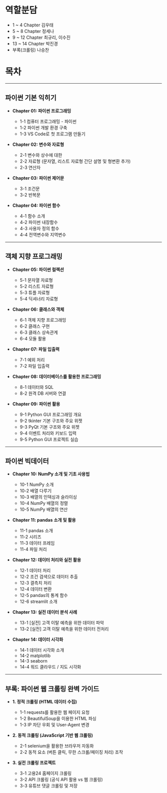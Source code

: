 # 역할분담

- 1 ~ 4 Chapter 김우태
- 5 ~ 8 Chapter 정세나
- 9 ~ 12 Chapter 최규리, 이수진
- 13 ~ 14 Chapter 박진경
- 부록(크롤링) 나승찬

# 목차

---

## 파이썬 기본 익히기

- **Chapter 01: 파이썬 프로그래밍**

  - 1-1 컴퓨터 프로그래밍 - 파이썬
  - 1-2 파이썬 개발 환경 구축
  - 1-3 VS Code로 첫 프로그램 만들기

- **Chapter 02: 변수와 자료형**

  - 2-1 변수와 상수에 대한
  - 2-2 자료형 (문자열, 리스트 자료형 간단 설명 및 형변환 추가)
  - 2-3 연산자

- **Chapter 03: 파이썬 제어문**

  - 3-1 조건문
  - 3-2 반복문

- **Chapter 04: 파이썬 함수**
  - 4-1 함수 소개
  - 4-2 파이썬 내장함수
  - 4-3 사용자 정의 함수
  - 4-4 전역변수와 지역변수

---

## 객체 지향 프로그래밍

- **Chapter 05: 파이썬 컬렉션**

  - 5-1 문자열 자료형
  - 5-2 리스트 자료형
  - 5-3 튜플 자료형
  - 5-4 딕셔너리 자료형

- **Chapter 06: 클래스와 객체**

  - 6-1 객체 지향 프로그래밍
  - 6-2 클래스 구현
  - 6-3 클래스 상속관계
  - 6-4 모듈 활용

- **Chapter 07: 파일 입출력**

  - 7-1 예외 처리
  - 7-2 파일 입출력

- **Chapter 08: 데이터베이스를 활용한 프로그래밍**

  - 8-1 데이터와 SQL
  - 8-2 원격 DB 서버와 연결

- **Chapter 09: 파이썬 활용**
  - 9-1 Python GUI 프로그래밍 개요
  - 9-2 tkinter 기본 구조와 주요 위젯
  - 9-3 PyQt 기본 구조와 주요 위젯
  - 9-4 이벤트 처리와 키보드 입력
  - 9-5 Python GUI 프로젝트 실습

---

## 파이썬 빅데이터

- **Chapter 10: NumPy 소개 및 기초 사용법**

  - 10-1 NumPy 소개
  - 10-2 배열 다루기
  - 10-3 배열의 인덱싱과 슬라이싱
  - 10-4 NumPy 배열의 정렬
  - 10-5 NumPy 배열의 연산

- **Chapter 11: pandas 소개 및 활용**

  - 11-1 pandas 소개
  - 11-2 시리즈
  - 11-3 데이터 프레임
  - 11-4 파일 처리

- **Chapter 12: 데이터 처리와 실전 활용**

  - 12-1 데이터 처리
  - 12-2 조건 검색으로 데이터 추출
  - 12-3 결측치 처리
  - 12-4 데이터 변환
  - 12-5 pandas의 통계 함수
  - 12-6 streamlit 소개

- **Chapter 13: 실전 데이터 분석 사례**

  - 13-1 [실전] 고객 이탈 예측을 위한 데이터 파악
  - 13-2 [실전] 고객 이탈 예측을 위한 데이터 전처리

- **Chapter 14: 데이터 시각화**
  - 14-1 데이터 시각화 소개
  - 14-2 matplotlib
  - 14-3 seaborn
  - 14-4 워드 클라우드 / 지도 시각화

---

## 부록: 파이썬 웹 크롤링 완벽 가이드

- **1. 정적 크롤링 (HTML 데이터 수집)**

  - 1-1 requests를 활용한 웹 페이지 요청
  - 1-2 BeautifulSoup을 이용한 HTML 파싱
  - 1-3 IP 차단 우회 및 User-Agent 변경

- **2. 동적 크롤링 (JavaScript 기반 웹 크롤링)**

  - 2-1 selenium을 활용한 브라우저 자동화
  - 2-2 동적 요소 (버튼 클릭, 무한 스크롤/페이징 처리) 조작

- **3. 실전 크롤링 프로젝트**
  - 3-1 고용24 홈페이지 크롤링
  - 3-2 API 크롤링 (공식 API 활용 vs 웹 크롤링)
  - 3-3 유튜브 댓글 크롤링 및 저장
